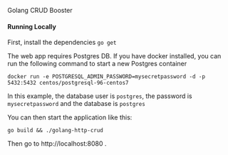 Golang CRUD Booster

#### Running Locally

First, install the dependencies
`go get`

The web app requires Postgres DB. If you have docker installed, you can run the
following command to start a new Postgres container

`docker run -e POSTGRESQL_ADMIN_PASSWORD=mysecretpassword -d -p 5432:5432 centos/postgresql-96-centos7`

In this example, the database user is `postgres`, the password is `mysecretpassword` and the database is `postgres`

You can then start the application like this:

`go build && ./golang-http-crud`

Then go to http://localhost:8080
.
